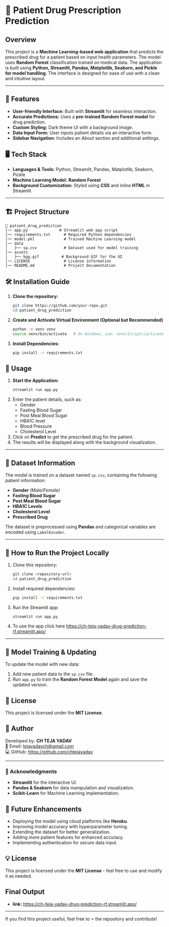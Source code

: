 # 💊 Patient Drug Prescription Prediction

## Overview
This project is a **Machine Learning-based web application** that predicts the prescribed drug for a patient based on input health parameters. The model uses **Random Forest** classification trained on medical data. The application is built using **Python, Streamlit, Pandas, Matplotlib, Seaborn, and Pickle for model handling.** The interface is designed for ease of use with a clean and intuitive layout.

---

## 🚀 Features

- **User-friendly Interface:** Built with **Streamlit** for seamless interaction.
- **Accurate Predictions:** Uses a **pre-trained Random Forest model** for drug prediction.
- **Custom Styling:** Dark theme UI with a background image.
- **Data Input Form:** User inputs patient details via an interactive form.
- **Sidebar Navigation:** Includes an *About* section and additional settings.

## 🖥️ Tech Stack

- **Languages & Tools:** Python, Streamlit, Pandas, Matplotlib, Seaborn, Pickle
- **Machine Learning Model:** **Random Forest**
- **Background Customization:** Styled using **CSS** and inline **HTML** in Streamlit

---

## 🏗 Project Structure
```
📂 patient_drug_prediction
│── app.py              # Streamlit web app script
│── requirements.txt      # Required Python dependencies
│── model.pkl             # Trained Machine Learning model
│── data
│   ├── sp.csv            # Dataset used for model training
│── assets
│   ├── bgg.gif          # Background GIF for the UI
│── LICENSE               # License information
│── README.md             # Project Documentation
```

## 🛠️ Installation Guide

1. **Clone the repository:**
   ```sh
   git clone https://github.com/your-repo.git
   cd patient_drug_prediction
   ```

2. **Create and Activate Virtual Environment (Optional but Recommended)**

   ```bash
   python -m venv venv
   source venv/bin/activate   # On Windows, use: venv\Scripts\activate
   ```

3. **Install Dependencies:**

   ```bash
   pip install -r requirements.txt
   ```

## 🎯 Usage

1. **Start the Application:**
   ```bash
   streamlit run app.py
   ```
2. Enter the patient details, such as:
   - Gender
   - Fasting Blood Sugar
   - Post Meal Blood Sugar
   - HBA1C level
   - Blood Pressure
   - Cholesterol Level
3. Click on **Predict** to get the prescribed drug for the patient.
4. The results will be displayed along with the background visualization.

---

## 📂 Dataset Information

The model is trained on a dataset named `sp.csv`, containing the following patient information:

- **Gender** *(Male/Female)*
- **Fasting Blood Sugar**
- **Post Meal Blood Sugar**
- **HBA1C Levels**
- **Cholesterol Level**
- **Prescribed Drug**

The dataset is preprocessed using **Pandas** and categorical variables are encoded using `LabelEncoder`.

---

## 🚀 How to Run the Project Locally

1. Clone this repository:
   ```bash
   git clone <repository-url>
   cd patient_drug_prediction
   ```
2. Install required dependencies:
   ```bash
   pip install -r requirements.txt
   ```
3. Run the Streamlit app:
   ```bash
   streamlit run app.py
   ```
4. To use the app click here https://ch-teja-yadav-drug-prediction-rf.streamlit.app/

---
## 💾 Model Training & Updating

To update the model with new data:
1. Add new patient data to the `sp.csv` file.
2. Run `app.py` to train the **Random Forest Model** again and save the updated version.

## 📜 License

This project is licensed under the **MIT License**.

## 📝 Author

Developed by: **CH TEJA YADAV**  
📧 Email: tejayadavch@gmail.com  
💻 GitHub: https://github.com/chtejayadav  

---

### 📜 Acknowledgments
- **Streamlit** for the interactive UI.
- **Pandas & Seaborn** for data manipulation and visualization.
- **Scikit-Learn** for Machine Learning implementation.

## 🔧 Future Enhancements

- Deploying the model using cloud platforms like **Heroku**.
- Improving model accuracy with hyperparameter tuning.
- Extending the dataset for better generalization.
- Adding more patient features for enhanced accuracy.
- Implementing authentication for secure data input.

## 💡 License
This project is licensed under the **MIT License** - feel free to use and modify it as needed.

## Final Output
- **link:** https://ch-teja-yadav-drug-prediction-rf.streamlit.app/
---

If you find this project useful, feel free to ⭐ the repository and contribute!

